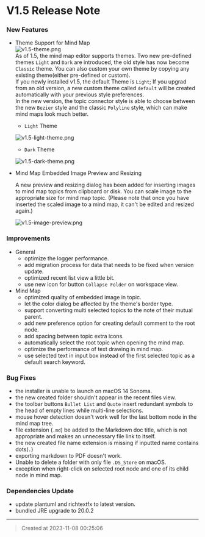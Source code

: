 # V1.5 Release Note

### New Features

* Theme Support for Mind Map  
![v1.5-theme.png](v1.5-theme.jpg)  
As of 1.5, the mind map editor supports themes. Two new pre-defined themes `Light` and `Dark` are introduced, the old style has now become `Classic` theme. You can also custom your own theme by copying any existing theme(either pre-defined or custom).  
If you newly installed v1.5, the default Theme is `Light`; If you upgrad from an old version, a new custom theme called `default` will be created automatically with your previous style preferences.   
In the new version, the topic connector style is able to choose between the new `Bezier` style and the classic `Polyline` style, which can make mind maps look much better.

	* `Light` Theme  

	![v1.5-light-theme.png](v1.5-light-theme.jpg)
	* `Dark` Theme  

	![v1.5-dark-theme.png](v1.5-dark-theme.jpg)


* Mind Map Embedded Image Preview and Resizing  

	A new preview and resizing dialog has been added for inserting images to mind map topics from clipboard or disk. You can scale image to the appropriate size for mind map topic. (Please note that once you have inserted the scaled image to a mind map, it can't be edited and resized again.)

	![v1.5-image-preview.png](v1.5-image-preview.jpg)


### Improvements

* General
	* optimize the logger performance.
	* add migration process for data that needs to be fixed when version update.
	* optimized recent list view a little bit.
	* use new icon for button `Collapse Folder` on workspace view.
* Mind Map
	* optimized quality of embedded image in topic.
	* let the color dialog be affected by the theme's border type.
	* support converting multi selected topics to the note of their mutual parent.
	* add new preference option for creating default comment to the root node.
	* add spacing between topic extra icons.
	* automatically select the root topic when opening the mind map.
	* optimize the performance of text drawing in mind map.
	* use selected text in input box instead of the first selected topic as a default search keyword.


### Bug Fixes

* the installer is unable to launch on macOS 14 Sonoma.
* the new created folder shouldn't appear in the recent files view.
* the toolbar buttons `Bullet List` and `Quote` insert redundant symbols to the head of empty lines while multi-line selections.
* mouse hover detection doesn't work well for the last bottom node in the mind map tree.
* file extension (`.md`) be added to the Markdown doc title, which is not appropriate and makes an unnecessary file link to itself.
* the new created file name extension is missing if inputted name contains dots(`.`)
* exporting markdown to PDF doesn't work.
* Unable to delete a folder with only file `.DS_Store` on macOS.
* exception when right-click on selected root node and one of its child node in mind map.

### Dependencies Update

* update plantuml and richtextfx to latest version.
* bundled JRE upgrade to 20.0.2


---
> Created at 2023-11-08 00:25:06
